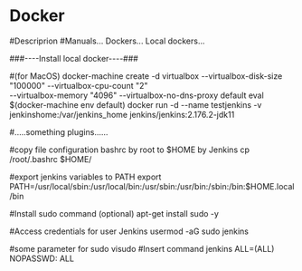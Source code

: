 # Docker
#Descriprion
#Manuals... Dockers... Local dockers...

###----Install local docker----###

#(for MacOS)
docker-machine create -d virtualbox --virtualbox-disk-size "100000" --virtualbox-cpu-count "2" \
--virtualbox-memory "4096" --virtualbox-no-dns-proxy  default
eval $(docker-machine env default)
docker run -d --name testjenkins -v jenkinshome:/var/jenkins_home jenkins/jenkins:2.176.2-jdk11

#.....something plugins......

#copy file configuration bashrc by root to $HOME by Jenkins
cp /root/.bashrc $HOME/

#export jenkins variables to PATH
export PATH=/usr/local/sbin:/usr/local/bin:/usr/sbin:/usr/bin:/sbin:/bin:$HOME.local/bin

#Install sudo command (optional)
apt-get install sudo -y

#Access credentials for user Jenkins
usermod -aG sudo jenkins

#some parameter for sudo
visudo
#Insert command
jenkins ALL=(ALL) NOPASSWD: ALL